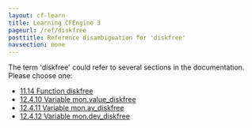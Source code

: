 ```yaml
---
layout: cf-learn
title: Learning CFEngine 3
pageurl: /ref/diskfree
posttitle: Reference disambiguation for 'diskfree'
navsection: none
---
```


The term 'diskfree' could refer to several sections in the documentation. Please choose one:

- [11.14 Function diskfree](https://cfengine.com/manuals/cf3-Reference#Function-diskfree)
- [12.4.10 Variable mon.value_diskfree](https://cfengine.com/manuals/cf3-Reference#Variable-mon.value_diskfree)
- [12.4.11 Variable mon.av_diskfree](https://cfengine.com/manuals/cf3-Reference#Variable-mon.av_diskfree)
- [12.4.12 Variable mon.dev_diskfree](https://cfengine.com/manuals/cf3-Reference#Variable-mon.dev_diskfree)
